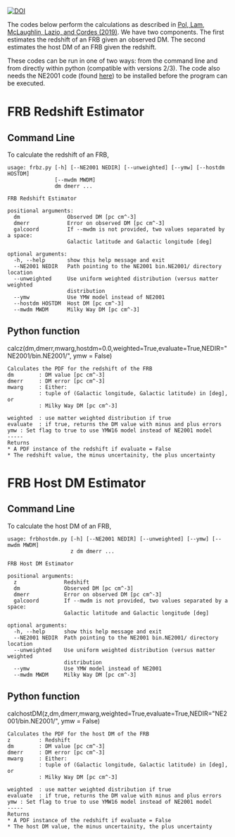 [![DOI](https://zenodo.org/badge/173153334.svg)](https://zenodo.org/badge/latestdoi/173153334)

The codes below perform the calculations as described in [Pol, Lam, McLaughlin, Lazio, and Cordes (2019)](http://adsabs.harvard.edu/abs/2019arXiv190307630P). We have two components. The first estimates the redshift of an FRB given an observed DM. The second estimates the host DM of an FRB given the redshift.

These codes can be run in one of two ways: from the command line and from directly within python (compatible with versions 2/3). The code also needs the NE2001 code (found [here](http://astrosun2.astro.cornell.edu/~cordes/NE2001/)) to be installed before the program can be executed.



       
 
# FRB Redshift Estimator

## Command Line

To calculate the redshift of an FRB, 

```
usage: frbz.py [-h] [--NE2001 NEDIR] [--unweighted] [--ymw] [--hostdm HOSTDM]
               [--mwdm MWDM]
               dm dmerr ...

FRB Redshift Estimator

positional arguments:
  dm               Observed DM [pc cm^-3]
  dmerr            Error on observed DM [pc cm^-3]
  galcoord         If --mwdm is not provided, two values separated by a space:
                   Galactic latitude and Galactic longitude [deg]

optional arguments:
  -h, --help       show this help message and exit
  --NE2001 NEDIR   Path pointing to the NE2001 bin.NE2001/ directory location
  --unweighted     Use uniform weighted distribution (versus matter weighted
                   distribution
  --ymw            Use YMW model instead of NE2001
  --hostdm HOSTDM  Host DM [pc cm^-3]
  --mwdm MWDM      Milky Way DM [pc cm^-3]
```

## Python function

calcz(dm,dmerr,mwarg,hostdm=0.0,weighted=True,evaluate=True,NEDIR=\"NE2001/bin.NE2001/\", ymw = False)

    Calculates the PDF for the redshift of the FRB
    dm        : DM value [pc cm^-3]
    dmerr     : DM error [pc cm^-3]
    mwarg     : Either:
              : tuple of (Galactic longitude, Galactic latitude) in [deg], or
              : Milky Way DM [pc cm^-3]

    weighted  : use matter weighted distribution if true
    evaluate  : if true, returns the DM value with minus and plus errors
    ymw	: Set flag to true to use YMW16 model instead of NE2001 model
    -----
    Returns
    * A PDF instance of the redshift if evaluate = False
    * The redshift value, the minus uncertainity, the plus uncertainty
    





# FRB Host DM Estimator

## Command Line

To calculate the host DM of an FRB, 

```
usage: frbhostdm.py [-h] [--NE2001 NEDIR] [--unweighted] [--ymw] [--mwdm MWDM]
                    z dm dmerr ...

FRB Host DM Estimator

positional arguments:
  z               Redshift
  dm              Observed DM [pc cm^-3]
  dmerr           Error on observed DM [pc cm^-3]
  galcoord        If --mwdm is not provided, two values separated by a space:
                  Galactic latitude and Galactic longitude [deg]

optional arguments:
  -h, --help      show this help message and exit
  --NE2001 NEDIR  Path pointing to the NE2001 bin.NE2001/ directory location
  --unweighted    Use uniform weighted distribution (versus matter weighted
                  distribution
  --ymw           Use YMW model instead of NE2001
  --mwdm MWDM     Milky Way DM [pc cm^-3]
```

## Python function

calchostDM(z,dm,dmerr,mwarg,weighted=True,evaluate=True,NEDIR=\"NE2001/bin.NE2001/\", ymw = False)

    Calculates the PDF for the host DM of the FRB
    z         : Redshift
    dm        : DM value [pc cm^-3]
    dmerr     : DM error [pc cm^-3]
    mwarg     : Either:
              : tuple of (Galactic longitude, Galactic latitude) in [deg], or
              : Milky Way DM [pc cm^-3]

    weighted  : use matter weighted distribution if true
    evaluate  : if true, returns the DM value with minus and plus errors
    ymw	: Set flag to true to use YMW16 model instead of NE2001 model
    -----
    Returns
    * A PDF instance of the redshift if evaluate = False
    * The host DM value, the minus uncertainity, the plus uncertainty
